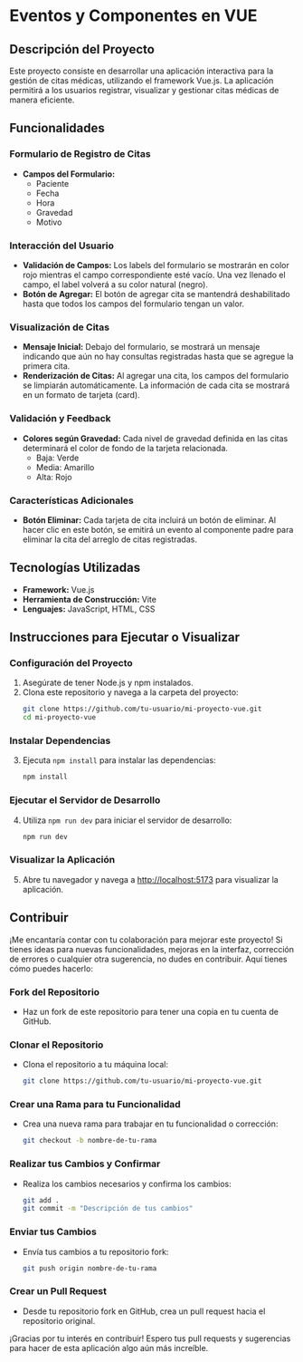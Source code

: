 # Eventos y Componentes en VUE

## Descripción del Proyecto

Este proyecto consiste en desarrollar una aplicación interactiva para la gestión de citas médicas, utilizando el framework Vue.js. La aplicación permitirá a los usuarios registrar, visualizar y gestionar citas médicas de manera eficiente.

## Funcionalidades

### Formulario de Registro de Citas

- **Campos del Formulario:** 
  - Paciente
  - Fecha
  - Hora
  - Gravedad
  - Motivo

### Interacción del Usuario

- **Validación de Campos:** Los labels del formulario se mostrarán en color rojo mientras el campo correspondiente esté vacío. Una vez llenado el campo, el label volverá a su color natural (negro).
- **Botón de Agregar:** El botón de agregar cita se mantendrá deshabilitado hasta que todos los campos del formulario tengan un valor.

### Visualización de Citas

- **Mensaje Inicial:** Debajo del formulario, se mostrará un mensaje indicando que aún no hay consultas registradas hasta que se agregue la primera cita.
- **Renderización de Citas:** Al agregar una cita, los campos del formulario se limpiarán automáticamente. La información de cada cita se mostrará en un formato de tarjeta (card).

### Validación y Feedback

- **Colores según Gravedad:** Cada nivel de gravedad definida en las citas determinará el color de fondo de la tarjeta relacionada.
  - Baja: Verde
  - Media: Amarillo
  - Alta: Rojo

### Características Adicionales

- **Botón Eliminar:** Cada tarjeta de cita incluirá un botón de eliminar. Al hacer clic en este botón, se emitirá un evento al componente padre para eliminar la cita del arreglo de citas registradas.

## Tecnologías Utilizadas

- **Framework:** Vue.js
- **Herramienta de Construcción:** Vite
- **Lenguajes:** JavaScript, HTML, CSS

## Instrucciones para Ejecutar o Visualizar

### Configuración del Proyecto

1. Asegúrate de tener Node.js y npm instalados.
2. Clona este repositorio y navega a la carpeta del proyecto:
   ```sh
   git clone https://github.com/tu-usuario/mi-proyecto-vue.git
   cd mi-proyecto-vue
   ```

### Instalar Dependencias

3. Ejecuta `npm install` para instalar las dependencias:
   ```sh
   npm install
   ```

### Ejecutar el Servidor de Desarrollo

4. Utiliza `npm run dev` para iniciar el servidor de desarrollo:
   ```sh
   npm run dev
   ```

### Visualizar la Aplicación

5. Abre tu navegador y navega a [http://localhost:5173](http://localhost:5173) para visualizar la aplicación.

## Contribuir

¡Me encantaría contar con tu colaboración para mejorar este proyecto! Si tienes ideas para nuevas funcionalidades, mejoras en la interfaz, corrección de errores o cualquier otra sugerencia, no dudes en contribuir. Aquí tienes cómo puedes hacerlo:

### Fork del Repositorio

- Haz un fork de este repositorio para tener una copia en tu cuenta de GitHub.

### Clonar el Repositorio

- Clona el repositorio a tu máquina local:
  ```sh
  git clone https://github.com/tu-usuario/mi-proyecto-vue.git
  ```

### Crear una Rama para tu Funcionalidad

- Crea una nueva rama para trabajar en tu funcionalidad o corrección:
  ```sh
  git checkout -b nombre-de-tu-rama
  ```

### Realizar tus Cambios y Confirmar

- Realiza los cambios necesarios y confirma los cambios:
  ```sh
  git add .
  git commit -m "Descripción de tus cambios"
  ```

### Enviar tus Cambios

- Envía tus cambios a tu repositorio fork:
  ```sh
  git push origin nombre-de-tu-rama
  ```

### Crear un Pull Request

- Desde tu repositorio fork en GitHub, crea un pull request hacia el repositorio original.

¡Gracias por tu interés en contribuir! Espero tus pull requests y sugerencias para hacer de esta aplicación algo aún más increíble.
